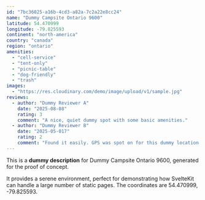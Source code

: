 ```yaml
---
id: "7bc36025-a16b-4cd3-a82a-7c2a22e8cc24"
name: "Dummy Campsite Ontario 9600"
latitude: 54.470999
longitude: -79.825593
continent: "north-america"
country: "canada"
region: "ontario"
amenities:
  - "cell-service"
  - "tent-only"
  - "picnic-table"
  - "dog-friendly"
  - "trash"
images:
  - "https://res.cloudinary.com/demo/image/upload/v1/sample.jpg"
reviews:
  - author: "Dummy Reviewer A"
    date: "2025-08-08"
    rating: 3
    comment: "A nice, quiet dummy spot with some basic amenities."
  - author: "Dummy Reviewer B"
    date: "2025-05-017"
    rating: 2
    comment: "Found it easily. GPS was spot on for this dummy location."
---
```


This is a **dummy description** for Dummy Campsite Ontario 9600, generated for the proof of concept.

It provides a serene environment, perfect for demonstrating how SvelteKit can handle a large number of static pages. The coordinates are 54.470999, -79.825593.
